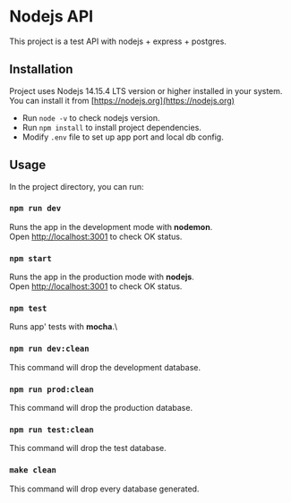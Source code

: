 # Nodejs API

This project is a test API with nodejs + express + postgres.

## Installation

Project uses Nodejs 14.15.4 LTS version or higher installed in your system.
You can install it from [https://nodejs.org](https://nodejs.org)

- Run `node -v` to check nodejs version.
- Run `npm install` to install project dependencies.
- Modify `.env` file to set up app port and local db config.

## Usage

In the project directory, you can run:

### `npm run dev`

Runs the app in the development mode with **nodemon**.\
Open [http://localhost:3001](http://localhost:3001) to check OK status.

### `npm start`

Runs the app in the production mode with **nodejs**.\
Open [http://localhost:3001](http://localhost:3001) to check OK status.

### `npm test`

Runs app' tests with **mocha**.\

### `npm run dev:clean`

This command will drop the development database.

### `npm run prod:clean`

This command will drop the production database.

### `npm run test:clean`

This command will drop the test database.

### `make clean`

This command will drop every database generated.
